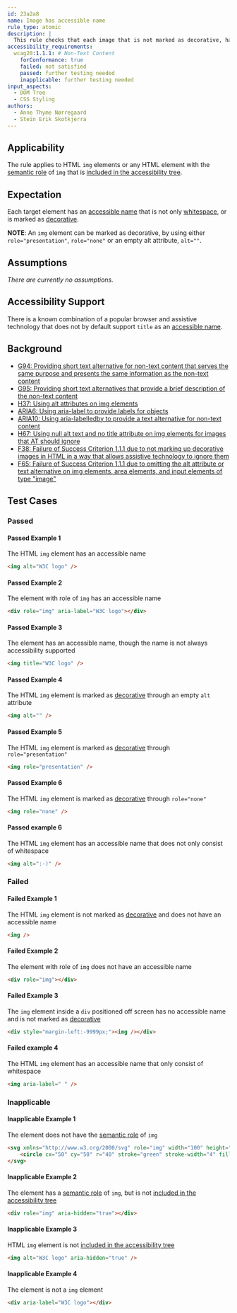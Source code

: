 ```yaml
---
id: 23a2a8
name: Image has accessible name
rule_type: atomic
description: |
  This rule checks that each image that is not marked as decorative, has an accessible name
accessibility_requirements:
  wcag20:1.1.1: # Non-Text Content
    forConformance: true
    failed: not satisfied
    passed: further testing needed
    inapplicable: further testing needed
input_aspects:
  - DOM Tree
  - CSS Styling
authors:
  - Anne Thyme Nørregaard
  - Stein Erik Skotkjerra
---
```


## Applicability

The rule applies to HTML `img` elements or any HTML element with the [semantic role](#semantic-role) of `img` that is [included in the accessibility tree](#included-in-the-accessibility-tree).

## Expectation

Each target element has an [accessible name](#accessible-name) that is not only [whitespace](#whitespace), or is marked as [decorative](#decorative).

**NOTE**: An `img` element can be marked as decorative, by using either `role="presentation"`, `role="none"` or an empty alt attribute, `alt=""`.

## Assumptions

_There are currently no assumptions._

## Accessibility Support

There is a known combination of a popular browser and assistive technology that does not by default support `title` as an [accessible name](#accessible-name).

## Background

- [G94: Providing short text alternative for non-text content that serves the same purpose and presents the same information as the non-text content](https://www.w3.org/TR/2016/NOTE-WCAG20-TECHS-20161007/G94)
- [G95: Providing short text alternatives that provide a brief description of the non-text content](https://www.w3.org/TR/2016/NOTE-WCAG20-TECHS-20161007/G95)
- [H37: Using alt attributes on img elements](https://www.w3.org/TR/2016/NOTE-WCAG20-TECHS-20161007/H37)
- [ARIA6: Using aria-label to provide labels for objects](https://www.w3.org/TR/2016/NOTE-WCAG20-TECHS-20161007/ARIA6)
- [ARIA10: Using aria-labelledby to provide a text alternative for non-text content](https://www.w3.org/TR/2016/NOTE-WCAG20-TECHS-20161007/ARIA10)
- [H67: Using null alt text and no title attribute on img elements for images that AT should ignore](https://www.w3.org/TR/2016/NOTE-WCAG20-TECHS-20161007/H67)
- [F38: Failure of Success Criterion 1.1.1 due to not marking up decorative images in HTML in a way that allows assistive technology to ignore them](https://www.w3.org/TR/2016/NOTE-WCAG20-TECHS-20161007/F38)
- [F65: Failure of Success Criterion 1.1.1 due to omitting the alt attribute or text alternative on img elements, area elements, and input elements of type "image"](https://www.w3.org/TR/2016/NOTE-WCAG20-TECHS-20161007/F65)

## Test Cases

### Passed

#### Passed Example 1

The HTML `img` element has an accessible name

```html
<img alt="W3C logo" />
```

#### Passed Example 2

The element with role of `img` has an accessible name

```html
<div role="img" aria-label="W3C logo"></div>
```

#### Passed Example 3

The element has an accessible name, though the name is not always accessibility supported

```html
<img title="W3C logo" />
```

#### Passed Example 4

The HTML `img` element is marked as [decorative](#decorative) through an empty `alt` attribute

```html
<img alt="" />
```

#### Passed Example 5

The HTML `img` element is marked as [decorative](#decorative) through `role="presentation"`

```html
<img role="presentation" />
```

#### Passed Example 6

The HTML `img` element is marked as [decorative](#decorative) through `role="none"`

```html
<img role="none" />
```

#### Passed example 6

The HTML `img` element has an accessible name that does not only consist of whitespace

```html
<img alt=":-)" />
```

### Failed

#### Failed Example 1

The HTML `img` element is not marked as [decorative](#decorative) and does not have an accessible name

```html
<img />
```

#### Failed Example 2

The element with role of `img` does not have an accessible name

```html
<div role="img"></div>
```

#### Failed Example 3

The `img` element inside a `div` positioned off screen has no accessible name and is not marked as [decorative](#decorative)

```html
<div style="margin-left:-9999px;"><img /></div>
```

#### Failed example 4

The HTML `img` element has an accessible name that only consist of whitespace

```html
<img aria-label=" " />
```

### Inapplicable

#### Inapplicable Example 1

The element does not have the [semantic role](#semantic-role) of `img`

```html
<svg xmlns="http://www.w3.org/2000/svg" role="img" width="100" height="100">
	<circle cx="50" cy="50" r="40" stroke="green" stroke-width="4" fill="yellow" />
</svg>
```

#### Inapplicable Example 2

The element has a [semantic role](#semantic-role) of `img`, but is not [included in the accessibility tree](#included-in-the-accessibility-tree)

```html
<div role="img" aria-hidden="true"></div>
```

#### Inapplicable Example 3

HTML `img` element is not [included in the accessibility tree](#included-in-the-accessibility-tree)

```html
<img alt="W3C logo" aria-hidden="true" />
```

#### Inapplicable Example 4

The element is not a `img` element

```html
<div aria-label="W3C logo"></div>
```
